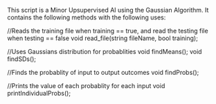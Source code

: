 This script is a Minor Upsupervised AI using the Gaussian Algorithm.
It contains the following methods with the following uses:

//Reads the training file when training == true, and read the testing file when testing == false
void read_file(string fileName, bool training);

//Uses Gaussians distribution for probablities
void findMeans();
void findSDs();

//Finds the probablity of input to output outcomes
void findProbs();

//Prints the value of each probablity for each input
void printIndividualProbs();
